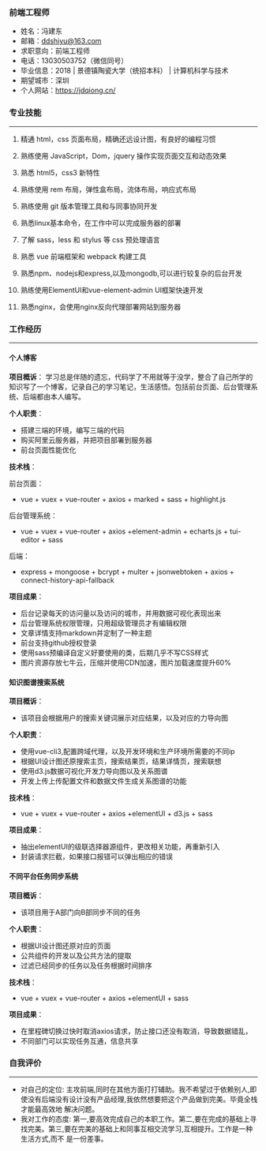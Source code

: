 ### 前端工程师
* 姓名：冯建东
* 邮箱：ddshiyu@163.com
* 求职意向：前端工程师
* 电话：13030503752（微信同号）
* 毕业信息：2018 | 景德镇陶瓷大学（统招本科） | 计算机科学与技术
* 期望城市：深圳
* 个人网站：https://jdqiong.cn/
### 专业技能
***
1. 精通 html，css 页面布局，精确还远设计图，有良好的编程习惯

2. 熟练使用 JavaScript，Dom，jquery 操作实现页面交互和动态效果

3. 熟悉 html5，css3 新特性

4. 熟练使用 rem 布局，弹性盒布局，流体布局，响应式布局

5. 熟练使用 git 版本管理工具和与同事协同开发

6. 熟悉linux基本命令，在工作中可以完成服务器的部署

7. 了解 sass，less 和 stylus 等 css 预处理语言

8. 熟悉 vue 前端框架和 webpack 构建工具

9. 熟悉npm、nodejs和express,以及mongodb,可以进行较复杂的后台开发

10. 熟练使用ElementUI和vue-element-admin UI框架快速开发

11. 熟悉nginx，会使用nginx反向代理部署网站到服务器
### 工作经历
***
#### 个人博客
**项目概诉**：
学习总是伴随的遗忘，代码学了不用就等于没学，整合了自己所学的知识写了一个博客，记录自己的学习笔记，生活感悟。包括前台页面、后台管理系统、后端都由本人编写。

**个人职责**：
* 搭建三端的环境，编写三端的代码
* 购买阿里云服务器，并把项目部署到服务器
* 前台页面性能优化

**技术栈**：

前台页面：
* vue + vuex + vue-router + axios + marked + sass + highlight.js

后台管理系统：
* vue + vuex + vue-router + axios +element-admin + echarts.js + tui-editor + sass

后端：
* express + mongoose + bcrypt + multer + jsonwebtoken + axios + connect-history-api-fallback

**项目成果**：

* 后台记录每天的访问量以及访问的城市，并用数据可视化表现出来
* 后台管理系统权限管理，只用超级管理员才有编辑权限
* 文章详情支持markdown并定制了一种主题
* 前台支持github授权登录
* 使用sass预编译自定义好要使用的类，后期几乎不写CSS样式
* 图片资源存放七牛云，压缩并使用CDN加速，图片加载速度提升60%
#### 知识图谱搜索系统
**项目概诉**：
* 该项目会根据用户的搜索关键词展示对应结果，以及对应的力导向图

**个人职责**：
* 使用vue-cli3,配置跨域代理，以及开发环境和生产环境所需要的不同ip
* 根据UI设计图还原搜索主页，搜索结果页，结果详情页，搜索联想
* 使用d3.js数据可视化开发力导向图以及关系图谱
* 开发上传上传配置文件和数据文件生成关系图谱的功能

**技术栈**：
* vue + vuex + vue-router + axios +elementUI + d3.js + sass

**项目成果**：
* 抽出elementUI的级联选择器源组件，更改相关功能，再重新引入
* 封装请求拦截，如果接口报错可以弹出相应的错误
#### 不同平台任务同步系统
**项目概诉**：
* 该项目用于A部门向B部同步不同的任务

**个人职责**：
* 根据UI设计图还原对应的页面
* 公共组件的开发以及公共方法的提取
* 过滤已经同步的任务以及任务根据时间排序

**技术栈**：
* vue + vuex + vue-router + axios +elementUI + sass

**项目成果**：
* 在里程碑切换过快时取消axios请求，防止接口还没有取消，导致数据错乱，
* 不同部门可以实现任务互通，信息共享


### 自我评价
***
* 对自己的定位:  主攻前端,同时在其他方面打打辅助。我不希望过于依赖别人,即使没有后端没有设计没有产品经理,我依然想要把这个产品做到完美。毕竟全栈才能最高效地 解决问题。
* 我对工作的态度:  第一,要高效完成自己的本职工作。第二,要在完成的基础上寻找完美。第三,要在完美的基础上和同事互相交流学习,互相提升。工作是一种生活方式,而不 是一份差事。
